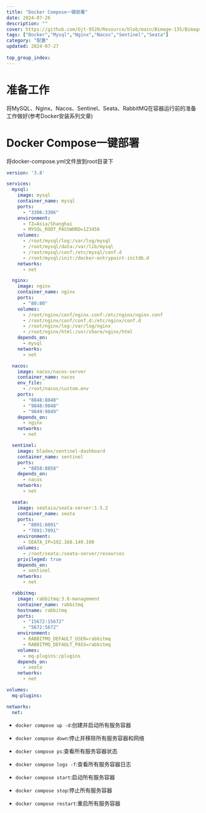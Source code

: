 ```yaml
---
title: "Docker Compose一键部署"
date: 2024-07-26
description: ""
cover: https://github.com/Gjt-9520/Resource/blob/main/Bimage-135/Bimage82.jpg?raw=true
tags: ["Docker","Mysql","Nginx","Nacos","Sentinel","Seata"]
category: "配置"
updated: 2024-07-27
  
top_group_index: 
---
```


# 准备工作

将MySQL、Nginx、Nacos、Sentinel、Seata、RabbitMQ在容器运行前的准备工作做好(参考Docker安装系列文章)

# Docker Compose一键部署

将docker-compose.yml文件放到root目录下

```yml
version: '3.8'

services:
  mysql:
    image: mysql
    container_name: mysql
    ports:
      - "3306:3306"
    environment:
      - TZ=Asia/Shanghai
      - MYSQL_ROOT_PASSWORD=123456
    volumes:
      - /root/mysql/log:/var/log/mysql
      - /root/mysql/data:/var/lib/mysql
      - /root/mysql/conf:/etc/mysql/conf.d
      - /root/mysql/init:/docker-entrypoint-initdb.d
    networks:
      - net

  nginx:
    image: nginx
    container_name: nginx
    ports:
      - "80:80"
    volumes:
      - /root/nginx/conf/nginx.conf:/etc/nginx/nginx.conf
      - /root/nginx/conf/conf.d:/etc/nginx/conf.d
      - /root/nginx/log:/var/log/nginx
      - /root/nginx/html:/usr/share/nginx/html
    depends_on:
      - mysql
    networks:
      - net

  nacos:
    image: nacos/nacos-server
    container_name: nacos
    env_file:
      - /root/nacos/custom.env
    ports:
      - "8848:8848"
      - "9848:9848"
      - "9849:9849"
    depends_on:
      - nginx
    networks:
      - net

  sentinel:
    image: bladex/sentinel-dashboard
    container_name: sentinel
    ports:
      - "8858:8858"
    depends_on:
      - nacos
    networks:
      - net

  seata:
    image: seataio/seata-server:1.5.2
    container_name: seata
    ports:
      - "8091:8091"
      - "7091:7091"
    environment:
      - SEATA_IP=192.168.149.100
    volumes:
      - /root/seata:/seata-server/resources
    privileged: true
    depends_on:
      - sentinel
    networks:
      - net

  rabbitmq:
    image: rabbitmq:3.8-management
    container_name: rabbitmq
    hostname: rabbitmq
    ports:
      - "15672:15672"
      - "5672:5672"
    environment:
      - RABBITMQ_DEFAULT_USER=rabbitmq
      - RABBITMQ_DEFAULT_PASS=rabbitmq
    volumes:
      - mq-plugins:/plugins
    depends_on:
      - seata
    networks:
      - net

volumes:
  mq-plugins:

networks:
  net:
```

- `docker compose up -d`:创建并启动所有服务容器
- `docker compose down`:停止并移除所有服务容器和网络

- `docker compose ps`:查看所有服务容器状态
- `docker compose logs -f`:查看所有服务容器日志

- `docker compose start`:启动所有服务容器
- `docker compose stop`:停止所有服务容器
- `docker compose restart`:重启所有服务容器